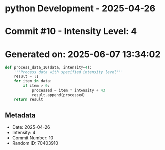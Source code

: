 ﻿# python Development - 2025-04-26
# Commit #10 - Intensity Level: 4
# Generated on: 2025-06-07 13:34:02
```python
def process_data_10(data, intensity=4):
    '''Process data with specified intensity level'''
    result = []
    for item in data:
        if item > 0:
            processed = item * intensity + 43
            result.append(processed)
    return result
```
## Metadata
- Date: 2025-04-26
- Intensity: 4
- Commit Number: 10
- Random ID: 70403910
